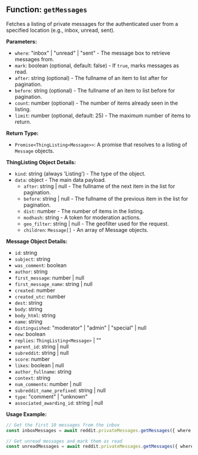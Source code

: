 ## Function: `getMessages`

Fetches a listing of private messages for the authenticated user from a specified location (e.g., inbox, unread, sent).

**Parameters:**

- `where`: "inbox" | "unread" | "sent" - The message box to retrieve messages from.
- `mark`: boolean (optional, default: false) - If `true`, marks messages as read.
- `after`: string (optional) - The fullname of an item to list after for pagination.
- `before`: string (optional) - The fullname of an item to list before for pagination.
- `count`: number (optional) - The number of items already seen in the listing.
- `limit`: number (optional, default: 25) - The maximum number of items to return.

**Return Type:**

- `Promise<ThingListing<Message>>`: A promise that resolves to a listing of `Message` objects.

**ThingListing<Message> Object Details:**

- `kind`: string (always 'Listing') - The type of the object.
- `data`: object - The main data payload.
  - `after`: string | null - The fullname of the next item in the list for pagination.
  - `before`: string | null - The fullname of the previous item in the list for pagination.
  - `dist`: number - The number of items in the listing.
  - `modhash`: string - A token for moderation actions.
  - `geo_filter`: string | null - The geofilter used for the request.
  - `children`: `Message[]` - An array of Message objects.

**Message Object Details:**

- `id`: string
- `subject`: string
- `was_comment`: boolean
- `author`: string
- `first_message`: number | null
- `first_message_name`: string | null
- `created`: number
- `created_utc`: number
- `dest`: string
- `body`: string
- `body_html`: string
- `name`: string
- `distinguished`: "moderator" | "admin" | "special" | null
- `new`: boolean
- `replies`: `ThingListing<Message>` | ""
- `parent_id`: string | null
- `subreddit`: string | null
- `score`: number
- `likes`: boolean | null
- `author_fullname`: string
- `context`: string
- `num_comments`: number | null
- `subreddit_name_prefixed`: string | null
- `type`: "comment" | "unknown"
- `associated_awarding_id`: string | null

**Usage Example:**

```typescript
// Get the first 10 messages from the inbox
const inboxMessages = await reddit.privateMessages.getMessages({ where: 'inbox', limit: 10 });

// Get unread messages and mark them as read
const unreadMessages = await reddit.privateMessages.getMessages({ where: 'unread', mark: true });
```  

